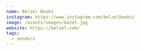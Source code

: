 ```yaml
---
name: Belzel Books
instagram: https://www.instagram.com/belzelbooks/
image: /assets/images/bezel.jpg
website: https://belzel.com/
tags:
  - vendors
---
```

